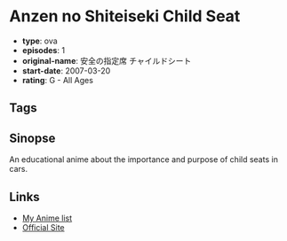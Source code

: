 # Anzen no Shiteiseki Child Seat

-   **type**: ova
-   **episodes**: 1
-   **original-name**: 安全の指定席 チャイルドシート
-   **start-date**: 2007-03-20
-   **rating**: G - All Ages

## Tags

## Sinopse

An educational anime about the importance and purpose of child seats in cars.

## Links

-   [My Anime list](https://myanimelist.net/anime/35172/Anzen_no_Shiteiseki_Child_Seat)
-   [Official Site](http://www.optical.jp/dvd/traffic_detail.html)
